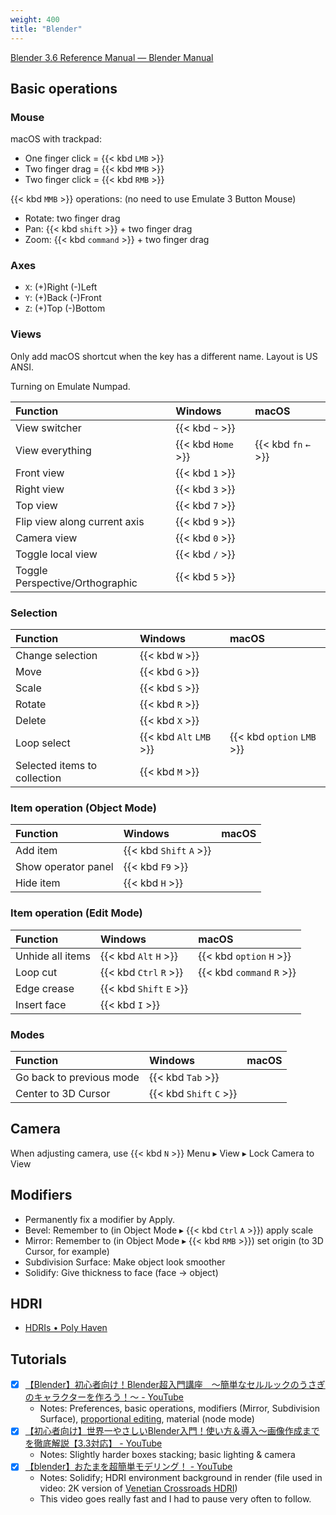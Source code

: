 ```yaml
---
weight: 400
title: "Blender"
---
```

[Blender 3.6 Reference Manual — Blender Manual](https://docs.blender.org/manual/en/3.6/index.html)

## Basic operations

### Mouse

macOS with trackpad:

- One finger click = {{< kbd `LMB` >}}
- Two finger drag = {{< kbd `MMB` >}}
- Two finger click = {{< kbd `RMB` >}}

{{< kbd `MMB` >}} operations: \(no need to use Emulate 3 Button Mouse\)

- Rotate: two finger drag
- Pan: {{< kbd `shift` >}} \+ two finger drag
- Zoom: {{< kbd `command` >}} \+ two finger drag

### Axes

- `X`: (+)Right (-)Left
- `Y`: (+)Back (-)Front
- `Z`: (+)Top (-)Bottom

### Views

Only add macOS shortcut when the key has a different name. Layout is US ANSI.

Turning on Emulate Numpad.

| Function | Windows | macOS |
|:---------|:--------|:------|
| View switcher | {{< kbd `~` >}} |  |
| View everything | {{< kbd `Home` >}} | {{< kbd `fn` `←` >}} |
| Front view | {{< kbd `1` >}} |    |
| Right view | {{< kbd `3` >}} |    |
| Top view | {{< kbd `7` >}} |    |
| Flip view along current axis | {{< kbd `9` >}} |    |
| Camera view | {{< kbd `0` >}} |    |
| Toggle local view | {{< kbd `/` >}} |    |
| Toggle Perspective/Orthographic | {{< kbd `5` >}} |    |

<!-- `If you reset your camera rotation ( alt-r ) `??? -->

### Selection

| Function | Windows | macOS |
|:---------|:--------|:------|
| Change selection | {{< kbd `W` >}} |    |
| Move | {{< kbd `G` >}} |    |
| Scale | {{< kbd `S` >}} |    |
| Rotate | {{< kbd `R` >}} |    |
| Delete | {{< kbd `X` >}} |    |
| Loop select | {{< kbd `Alt` `LMB` >}} | {{< kbd `option` `LMB` >}} |
| Selected items to collection | {{< kbd `M` >}} |    |


### Item operation \(Object Mode\)

| Function | Windows | macOS |
|:---------|:--------|:------|
| Add item | {{< kbd `Shift` `A` >}} |    |
| Show operator panel | {{< kbd `F9` >}} |    |
| Hide item | {{< kbd `H` >}} |    |


### Item operation \(Edit Mode\)

| Function | Windows | macOS |
|:---------|:--------|:------|
| Unhide all items | {{< kbd `Alt` `H` >}} | {{< kbd `option` `H` >}} |
| Loop cut | {{< kbd `Ctrl` `R` >}} | {{< kbd `command` `R` >}} |
| Edge crease | {{< kbd `Shift` `E` >}} |    |
| Insert face | {{< kbd `I` >}} |    |

### Modes

| Function | Windows | macOS |
|:---------|:--------|:------|
| Go back to previous mode | {{< kbd `Tab` >}} |    |
| Center to 3D Cursor | {{< kbd `Shift` `C` >}} |    |


## Camera

When adjusting camera, use {{< kbd `N` >}} Menu ▸ View ▸ Lock Camera to View


## Modifiers

- Permanently fix a modifier by Apply.
- Bevel: Remember to \(in Object Mode ▸ {{< kbd `Ctrl` `A` >}}\) apply scale
- Mirror: Remember to \(in Object Mode ▸ {{< kbd `RMB` >}}\) set origin \(to 3D Cursor, for example\)
- Subdivision Surface: Make object look smoother
- Solidify: Give thickness to face \(face → object\)


## HDRI

- [HDRIs • Poly Haven](https://polyhaven.com/hdris)


## Tutorials

- [x] [【Blender】初心者向け！Blender超入門講座　～簡単なセルルックのうさぎのキャラクターを作ろう！～ - YouTube](https://www.youtube-nocookie.com/embed/OoM0ikOi1v4?cc_load_policy=1&hl=en)
    + Notes: Preferences, basic operations, modifiers \(Mirror, Subdivision Surface\), [proportional editing](https://docs.blender.org/manual/en/3.6/editors/3dview/controls/proportional_editing.html), material \(node mode\)
- [x] [【初心者向け】世界一やさしいBlender入門！使い方＆導入〜画像作成までを徹底解説【3.3対応】 - YouTube](https://www.youtube-nocookie.com/embed/S6aAvxUx2ko?cc_load_policy=1&hl=en)
    + Notes: Slightly harder boxes stacking; basic lighting \& camera
- [x] [【blender】おたまを超簡単モデリング！ - YouTube](https://www.youtube-nocookie.com/embed/nnc80zpAOD0)
    + Notes: Solidify; HDRI environment background in render \(file used in video: 2K version of [Venetian Crossroads HDRI](https://polyhaven.com/a/venetian_crossroads)\)
    + This video goes really fast and I had to pause very often to follow.

<!-- 
- [ ] [If I Started Blender In 2023, I'd Do This - YouTube](https://www.youtube-nocookie.com/embed/1WOVNkJQEAQ?cc_load_policy=1&hl=en)
- [ ] [I animated this in 18 days... in Blender - YouTube](https://www.youtube-nocookie.com/embed/tCTkkHGRpNk?cc_load_policy=1&hl=en)
- [ ] Introduction to Blender 3.0: Learn Organic and Architectural Modeling, Lighting, Materials, Painting, Rendering, and Compositing with Blender \([companion files](https://github.com/Apress/Introduction-to-Blender-3.0)\)
- [ ] [Immersive Math](https://immersivemath.com/ila/)
 -->
